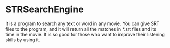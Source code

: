 # STRSearchEngine
It is a program to search any text or word in any movie.
You can give SRT files to the program, and it will return all the matches in *.srt files and its time in the movie. It is so good for those who want to improve their listening skills by using it.
